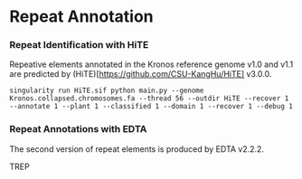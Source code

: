 # Repeat Annotation

### Repeat Identification with HiTE
Repeative elements annotated in the Kronos reference genome v1.0 and v1.1 are predicted by (HiTE)[https://github.com/CSU-KangHu/HiTE] v3.0.0.
```
singularity run HiTE.sif python main.py --genome Kronos.collapsed.chromosomes.fa --thread 56 --outdir HiTE --recover 1 --annotate 1 --plant 1 --classified 1 --domain 1 --recover 1 --debug 1
```

### Repeat Annotations with EDTA
The second version of repeat elements is produced by EDTA v2.2.2. 

TREP 
```
